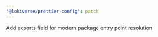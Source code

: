 ```yaml
---
'@lokiverse/prettier-config': patch
---
```


Add exports field for modern package entry point resolution
